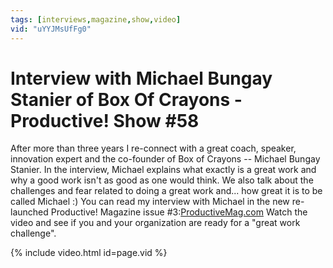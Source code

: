 ```yaml
---
tags: [interviews,magazine,show,video]
vid: "uYYJMsUfFg0"
---
```


# Interview with Michael Bungay Stanier of Box Of Crayons - Productive! Show #58


After more than three years I re-connect with a great coach, speaker, innovation expert and the co-founder of Box of Crayons -- Michael Bungay Stanier. In the interview, Michael explains what exactly is a great work and why a good work isn't as good as one would think. We also talk about the challenges and fear related to doing a great work and... how great it is to be called Michael :) You can read my interview with Michael in the new re-launched Productive! Magazine issue #3:[ProductiveMag.com](http://www.ProductiveMag.com) Watch the video and see if you and your organization are ready for a "great work challenge".

{% include video.html id=page.vid %}

